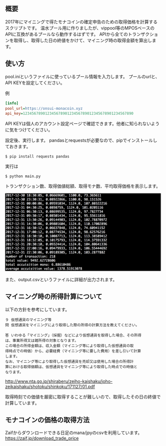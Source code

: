 ## 概要
2017年にマイニングで得たモナコインの確定申告のための取得価格を計算するスクリプトです。
温水プール用に作りましたが、vippool等のMPOSベースのAPIに互換があるプールなら動作するはずです。
APIから全てのトランザクションを取得し、取得した日の終値をかけて、マイニング時の取得金額を算出します。

## 使い方
pool.iniというファイルに使っているプール情報を入力します。
プールのurlと、API KEYを設定してください。

例
```pool.ini
[info]
pool_url=https://onsui-monacoin.xyz
api_key=12345678901234567890123456789012345678901234567890
```

API KEYは個人のアカウント設定ページで確認できます。他者に知られないように気をつけてください。

設定後、実行します。
pandasとrequestsが必要なので、pipでインストールしておきます。

```
$ pip install requests pandas
```

実行は 

```
$ python main.py
```

トランザクション数、取得価値総額、取得モナ数、平均取得価格を表示します。

![output](output_example.png)

また、output.csvというファイルに詳細が出力されます。

## マイニング時の所得計算について
以下の方針を参考にしています。

```
９ 仮想通貨のマイニング等
問 仮想通貨をマイニングにより取得した際の所得の計算方法を教えてください。

答 いわゆる「マイニング」（採掘）などにより仮想通貨を取得した場合、その所得
は、事業所得又は雑所得の対象となります。
この場合の所得金額は、収入金額（マイニング等により取得した仮想通貨の取
得時点での時価）から、必要経費（マイニング等に要した費用）を差し引いて計算
します。
なお、マイニング等により取得した仮想通貨を売却又は使用した場合の所得計
算における取得価額は、仮想通貨をマイニング等により取得した時点での時価と
なります。
```

http://www.nta.go.jp/shiraberu/zeiho-kaishaku/joho-zeikaishaku/shotoku/shinkoku/171127/01.pdf

取得時刻での価値を厳密に取得することが難しいので、取得したその日の終値で計算しています。

## モナコインの価格の取得方法
Zaifからダウンロードできる日足のmana/jpyのcsvを利用しています。
https://zaif.jp/download_trade_price



